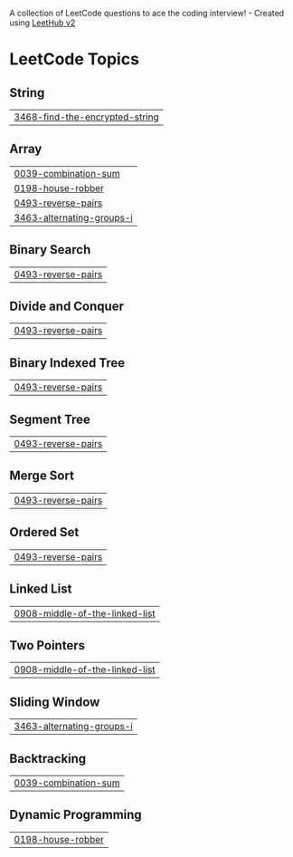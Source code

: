 A collection of LeetCode questions to ace the coding interview! - Created using [LeetHub v2](https://github.com/arunbhardwaj/LeetHub-2.0)
<!---LeetCode Topics Start-->
# LeetCode Topics
## String
|  |
| ------- |
| [3468-find-the-encrypted-string](https://github.com/akshat407/leetcode_questions/tree/master/3468-find-the-encrypted-string) |
## Array
|  |
| ------- |
| [0039-combination-sum](https://github.com/akshat407/leetcode_questions/tree/master/0039-combination-sum) |
| [0198-house-robber](https://github.com/akshat407/leetcode_questions/tree/master/0198-house-robber) |
| [0493-reverse-pairs](https://github.com/akshat407/leetcode_questions/tree/master/0493-reverse-pairs) |
| [3463-alternating-groups-i](https://github.com/akshat407/leetcode_questions/tree/master/3463-alternating-groups-i) |
## Binary Search
|  |
| ------- |
| [0493-reverse-pairs](https://github.com/akshat407/leetcode_questions/tree/master/0493-reverse-pairs) |
## Divide and Conquer
|  |
| ------- |
| [0493-reverse-pairs](https://github.com/akshat407/leetcode_questions/tree/master/0493-reverse-pairs) |
## Binary Indexed Tree
|  |
| ------- |
| [0493-reverse-pairs](https://github.com/akshat407/leetcode_questions/tree/master/0493-reverse-pairs) |
## Segment Tree
|  |
| ------- |
| [0493-reverse-pairs](https://github.com/akshat407/leetcode_questions/tree/master/0493-reverse-pairs) |
## Merge Sort
|  |
| ------- |
| [0493-reverse-pairs](https://github.com/akshat407/leetcode_questions/tree/master/0493-reverse-pairs) |
## Ordered Set
|  |
| ------- |
| [0493-reverse-pairs](https://github.com/akshat407/leetcode_questions/tree/master/0493-reverse-pairs) |
## Linked List
|  |
| ------- |
| [0908-middle-of-the-linked-list](https://github.com/akshat407/leetcode_questions/tree/master/0908-middle-of-the-linked-list) |
## Two Pointers
|  |
| ------- |
| [0908-middle-of-the-linked-list](https://github.com/akshat407/leetcode_questions/tree/master/0908-middle-of-the-linked-list) |
## Sliding Window
|  |
| ------- |
| [3463-alternating-groups-i](https://github.com/akshat407/leetcode_questions/tree/master/3463-alternating-groups-i) |
## Backtracking
|  |
| ------- |
| [0039-combination-sum](https://github.com/akshat407/leetcode_questions/tree/master/0039-combination-sum) |
## Dynamic Programming
|  |
| ------- |
| [0198-house-robber](https://github.com/akshat407/leetcode_questions/tree/master/0198-house-robber) |
<!---LeetCode Topics End-->